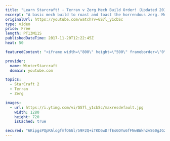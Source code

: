 ```yaml
---
title: "Learn Starcraft! - Terran v Zerg Mech Build Order! (Updated 2018)"
excerpt: "A basic mech build to roast and toast the horrendous zerg. Meant for lower level players looking for some direction! -- Watch live at https://www.twitch.tv/wintergaming"
originalUrl: https://youtube.com/watch?v=GS7l_y1cbSc
type: video
price: Free
length: PT13M11S
publishedDateTime: 2017-11-20T12:22:45Z
heat: 50

featuredContent: "<iframe width=\"800\" height=\"500\" frameborder=\"0\" src=\"https://www.youtube.com/embed/GS7l_y1cbSc\" allow=\"accelerometer; autoplay; encrypted-media; gyroscope; picture-in-picture\" allowfullscreen></iframe>"

provider:
  name: WinterStarcraft
  domain: youtube.com

topics:
  - StarCraft 2
  - Terran
  - Zerg

images:
  - url: https://i.ytimg.com/vi/GS7l_y1cbSc/maxresdefault.jpg
    width: 1280
    height: 720
    isCached: true

secured: "6KipgsPQpRAlogfmfO6Gl/59F2Q+iTKD6wDrfEsGOYu6fFNwBWkhzvS60gJG2A99dENs2sEMtzik0KYABU7qF4UzEWelDyTu65PK2uFshekHDG/6ht9Jv1mJZCLnN62Gt6apcOJLo/A9jO4DKMdrBUS4mtSEMNJ8hG/0teL5nBRVa7KhcPYS4p1ftXIqtnnUbUAvvCSCfK9a8deADiCjbMGHno7SV4cOQmyGFtV+y0WsAteiEer3tCauLSyrRAigQOoevsGUqpTpMjipF0m7nXCpbiJvRxYjTziW/2moF0iYU7JPi4czxe68VLj2QewdsN0LqBilVbXzGDmylpAsxOzah1BbEIsV4t47R7IrXJ8U3MnAvQTQGWh7UvCkvAw0D81rsWxrAAZLB0BzvrYzpe7bgcsEHKKsLu46OuI8PyI=;Z//HRqS7dGhC6rQqfPrYuQ=="
---
```


